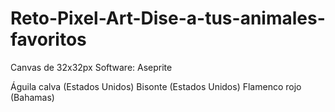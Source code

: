 # Reto-Pixel-Art-Dise-a-tus-animales-favoritos

Canvas de 32x32px 
Software: Aseprite

Águila calva (Estados Unidos)
Bisonte (Estados Unidos)
Flamenco rojo (Bahamas)
